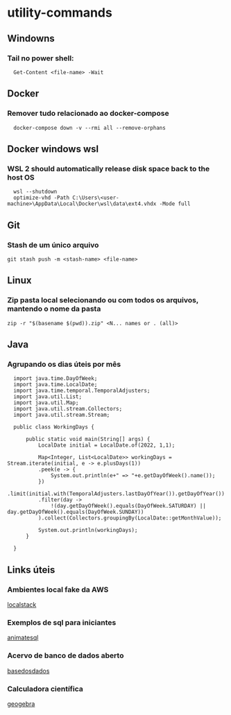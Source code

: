 # utility-commands

## Windowns

### Tail no power shell:
````
  Get-Content <file-name> -Wait
````
## Docker
### Remover tudo relacionado ao docker-compose
````
  docker-compose down -v --rmi all --remove-orphans
````
## Docker windows wsl
### WSL 2 should automatically release disk space back to the host OS
````
  wsl --shutdown
  optimize-vhd -Path C:\Users\<user-machine>\AppData\Local\Docker\wsl\data\ext4.vhdx -Mode full
````
## Git
### Stash de um único arquivo 
````
git stash push -m <stash-name> <file-name>
````

## Linux
### Zip pasta local selecionando ou com todos os arquivos, mantendo o nome da pasta
```
zip -r "$(basename $(pwd)).zip" <N... names or . (all)>
```
## Java
### Agrupando os dias úteis por mês
```
  import java.time.DayOfWeek;
  import java.time.LocalDate;
  import java.time.temporal.TemporalAdjusters;
  import java.util.List;
  import java.util.Map;
  import java.util.stream.Collectors;
  import java.util.stream.Stream;

  public class WorkingDays {

      public static void main(String[] args) {
          LocalDate initial = LocalDate.of(2022, 1,1);

          Map<Integer, List<LocalDate>> workingDays = Stream.iterate(initial, e -> e.plusDays(1))
          .peek(e -> {
              System.out.println(e+" => "+e.getDayOfWeek().name());
          })
          .limit(initial.with(TemporalAdjusters.lastDayOfYear()).getDayOfYear())
          .filter(day ->
              !(day.getDayOfWeek().equals(DayOfWeek.SATURDAY) || day.getDayOfWeek().equals(DayOfWeek.SUNDAY))
          ).collect(Collectors.groupingBy(LocalDate::getMonthValue));

          System.out.println(workingDays);
      }

  }
```

## Links úteis
### Ambientes local fake da AWS
[localstack](https://localstack.cloud/)
### Exemplos de sql para iniciantes
[animatesql](https://animatesql.com/)
### Acervo de banco de dados aberto 
[basedosdados](https://basedosdados.org/)
### Calculadora científica 
[geogebra](https://www.geogebra.org/calculator)



